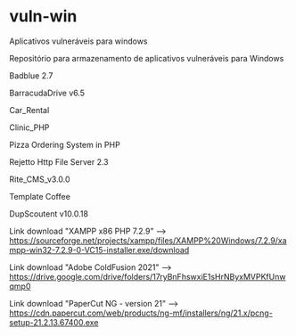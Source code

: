 # vuln-win
Aplicativos vulneráveis para windows

Repositório para armazenamento de aplicativos vulneráveis para Windows

Badblue 2.7

BarracudaDrive v6.5

Car_Rental

Clinic_PHP

Pizza Ordering System in PHP

Rejetto Http File Server 2.3

Rite_CMS_v3.0.0

Template Coffee

DupScoutent v10.0.18

Link download "XAMPP x86 PHP 7.2.9" --> https://sourceforge.net/projects/xampp/files/XAMPP%20Windows/7.2.9/xampp-win32-7.2.9-0-VC15-installer.exe/download

Link download "Adobe ColdFusion 2021" --> https://drive.google.com/drive/folders/17ryBnFhswxiE1sHrNByxMVPKfUnwqmp0

Link download "PaperCut NG - version 21" --> https://cdn.papercut.com/web/products/ng-mf/installers/ng/21.x/pcng-setup-21.2.13.67400.exe
